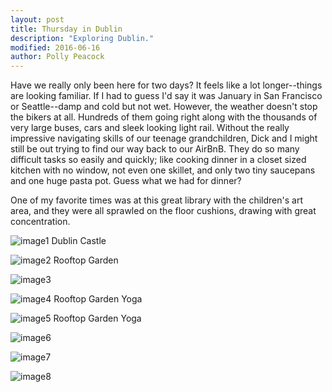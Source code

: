 ```yaml
---
layout: post
title: Thursday in Dublin
description: "Exploring Dublin."
modified: 2016-06-16
author: Polly Peacock
---
```


Have we really only been here for two days? It feels like a lot longer--things are looking familiar. If I had to guess I'd say it was January in San Francisco or Seattle--damp and cold but not wet. However, the weather doesn't stop the bikers at all. Hundreds of them going right along with the thousands of very large buses, cars and sleek looking light rail. Without the really impressive navigating skills of our teenage grandchildren, Dick and I might still be out trying to find our way back to our AirBnB. They do so many difficult tasks so easily and quickly; like cooking dinner in a closet sized kitchen with no window, not even one skillet, and only two tiny saucepans and one huge pasta pot. Guess what we had for dinner? 

One of my favorite times was at this great library with the children's art area, and they were all sprawled on the floor cushions, drawing with great concentration. 

![image1](/images/day2-1.JPG)
Dublin Castle

![image2](/images/day2-2.JPG)
Rooftop Garden

![image3](/images/day2-3.JPG)

![image4](/images/day2-4.JPG)
Rooftop Garden Yoga

![image5](/images/day2-5.JPG)
Rooftop Garden Yoga

![image6](/images/day2-6.JPG)

![image7](/images/day2-7.JPG)

![image8](/images/day2-8.JPG)
